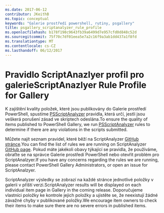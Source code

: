 ```yaml
---
ms.date: 2017-06-12
contributor: JKeithB
ms.topic: conceptual
keywords: "Galerie prostředí powershell, rutiny, psgallery"
title: psgallery_scriptanalyzer_rule_profile
ms.openlocfilehash: b178f198c9643fb39a6499d7e957cfd0d848c52d
ms.sourcegitcommit: 75f70c7df01eea5e7a2c16f9a3ab1dd437a1f8fd
ms.translationtype: MT
ms.contentlocale: cs-CZ
ms.lasthandoff: 06/12/2017
---
```

# <a name="scriptanazlyer-rule-profile-for-gallery"></a><span data-ttu-id="8280d-103">Pravidlo ScriptAnazlyer profil pro galerie</span><span class="sxs-lookup"><span data-stu-id="8280d-103">ScriptAnazlyer Rule Profile for Gallery</span></span>
<span data-ttu-id="8280d-104">K zajištění kvality položek, které jsou publikovány do Galerie prostředí PowerShell, spustíme [PSScriptAnalyzer](https://github.com/PowerShell/PSScriptAnalyzer) pravidla, která určí, jestli jsou veškerá porušení zásad ve skriptech odeslána.</span><span class="sxs-lookup"><span data-stu-id="8280d-104">To ensure the quality of items published to PowerShell Gallery, we run [PSScriptAnalyzer](https://github.com/PowerShell/PSScriptAnalyzer) rules to determine if there are any violations in the scripts submitted.</span></span>

<span data-ttu-id="8280d-105">Můžete najít seznam pravidel, které běží na ScriptAnalyzer [GitHub stránce](https://github.com/PowerShell/PSScriptAnalyzer/blob/development/Engine/Settings/PSGallery.psd1).</span><span class="sxs-lookup"><span data-stu-id="8280d-105">You can find the list of rules we are running on ScriptAnalyzer [GitHub page](https://github.com/PowerShell/PSScriptAnalyzer/blob/development/Engine/Settings/PSGallery.psd1).</span></span>
<span data-ttu-id="8280d-106">Pokud máte jakékoli obavy týkající se pravidla, že používáme, obraťte se na správce Galerie prostředí PowerShell nebo otevřít problém pro ScriptAnalzyer.</span><span class="sxs-lookup"><span data-stu-id="8280d-106">If you have any concerns regarding the rules we are running, please contact PowerShell Gallery Administrators, or open an issue for ScriptAnalzyer.</span></span>

<span data-ttu-id="8280d-107">ScriptAnalyzer výsledky se zobrazí na každé stránce jednotlivé položky v galerii v příští verzi.</span><span class="sxs-lookup"><span data-stu-id="8280d-107">ScriptAnalyzer results will be displayed on each individual item page in Gallery in the coming release.</span></span> <span data-ttu-id="8280d-108">Doporučujeme vlastníci položky ke kontrole jejich položky a ujistěte se, že neexistují žádné závažné chyby v publikované položky.</span><span class="sxs-lookup"><span data-stu-id="8280d-108">We encourage item owners to check their items to make sure there are no severe errors in published items.</span></span>

